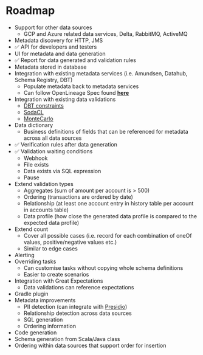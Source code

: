 # Roadmap

- Support for other data sources
    - GCP and Azure related data services, Delta, RabbitMQ, ActiveMQ
- Metadata discovery for HTTP, JMS
- :white_check_mark: API for developers and testers
- UI for metadata and data generation
- :white_check_mark: Report for data generated and validation rules
- Metadata stored in database
- Integration with existing metadata services (i.e. Amundsen, Datahub, Schema Registry, DBT)
    - Populate metadata back to metadata services
    - Can follow OpenLineage Spec found [**here**](https://github.com/OpenLineage/OpenLineage/blob/main/spec/OpenLineage.md#standard-facets)
- Integration with existing data validations
    - [DBT constraints](https://docs.getdbt.com/reference/resource-properties/constraints)
    - [SodaCL](https://docs.soda.io/soda-cl/soda-cl-overview.html)
    - [MonteCarlo](https://docs.getmontecarlo.com/docs/monitors-as-code)
- Data dictionary
    - Business definitions of fields that can be referenced for metadata across all data sources
- :white_check_mark: Verification rules after data generation
- :white_check_mark: Validation waiting conditions
    - Webhook
    - File exists
    - Data exists via SQL expression
    - Pause
- Extend validation types
    - Aggregates (sum of amount per account is > 500)
    - Ordering (transactions are ordered by date)
    - Relationship (at least one account entry in history table per account in accounts table)
    - Data profile (how close the generated data profile is compared to the expected data profile)
- Extend count
    - Cover all possible cases (i.e. record for each combination of oneOf values, positive/negative values etc.)
    - Similar to edge cases
- Alerting
- Overriding tasks
    - Can customise tasks without copying whole schema definitions
    - Easier to create scenarios
- Integration with Great Expectations
    - Data validations can reference expectations
- Gradle plugin
- Metadata improvements
    - PII detection (can integrate with [Presidio](https://microsoft.github.io/presidio/analyzer/))
    - Relationship detection across data sources
    - SQL generation
    - Ordering information
- Code generation
- Schema generation from Scala/Java class
- Ordering within data sources that support order for insertion
